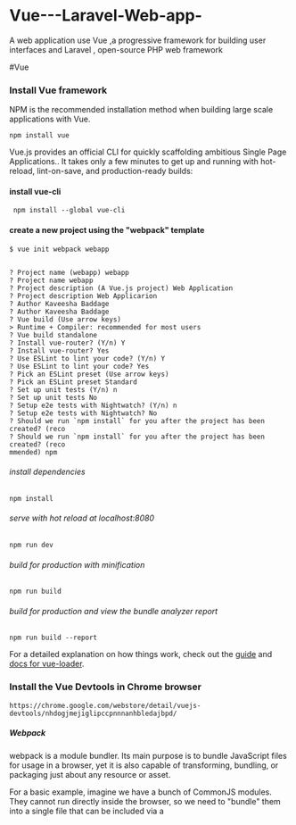 # Vue---Laravel-Web-app-
A web application use Vue ,a progressive framework for building user interfaces and Laravel , open-source PHP web framework

#Vue

### Install Vue framework

NPM is the recommended installation method when building large scale applications with Vue. <br/>

    npm install vue

Vue.js provides an official CLI for quickly scaffolding ambitious Single Page Applications.. It takes only a few minutes to get up and running with hot-reload, lint-on-save, and production-ready builds:

#### install vue-cli
     npm install --global vue-cli

#### create a new project using the "webpack" template
    $ vue init webpack webapp


    ? Project name (webapp) webapp
    ? Project name webapp
    ? Project description (A Vue.js project) Web Application
    ? Project description Web Applicarion
    ? Author Kaveesha Baddage
    ? Author Kaveesha Baddage
    ? Vue build (Use arrow keys)
    > Runtime + Compiler: recommended for most users
    ? Vue build standalone
    ? Install vue-router? (Y/n) Y
    ? Install vue-router? Yes
    ? Use ESLint to lint your code? (Y/n) Y
    ? Use ESLint to lint your code? Yes
    ? Pick an ESLint preset (Use arrow keys)
    ? Pick an ESLint preset Standard
    ? Set up unit tests (Y/n) n
    ? Set up unit tests No
    ? Setup e2e tests with Nightwatch? (Y/n) n
    ? Setup e2e tests with Nightwatch? No
    ? Should we run `npm install` for you after the project has been created? (reco
    ? Should we run `npm install` for you after the project has been created? (reco
    mmended) npm

###### install dependencies
    npm install

###### serve with hot reload at localhost:8080
    npm run dev

###### build for production with minification
    npm run build

###### build for production and view the bundle analyzer report
    npm run build --report


For a detailed explanation on how things work, check out the [guide](http://vuejs-templates.github.io/webpack/) and [docs for vue-loader](http://vuejs.github.io/vue-loader). <br/>

### Install the Vue Devtools in Chrome browser
    https://chrome.google.com/webstore/detail/vuejs-devtools/nhdogjmejiglipccpnnnanhbledajbpd/

##### Webpack 
webpack is a module bundler. Its main purpose is to bundle JavaScript files for usage in a browser, yet it is also capable of transforming, bundling, or packaging just about any resource or asset.<br/>

For a basic example, imagine we have a bunch of CommonJS modules. They cannot run directly inside the browser, so we need to "bundle" them into a single file that can be included via a <script> tag. webpack can follow the dependencies of the require() calls and do that for us.

##### Vue Loader 
vue-loader is a loader for webpack that can transform Vue components written in the standard format into a plain JavaScript module:<br/>

`In a nutshell, the combination of webpack and vue-loader gives you a modern, flexible and extremely powerful front-end workflow for authoring Vue.js applications.`




